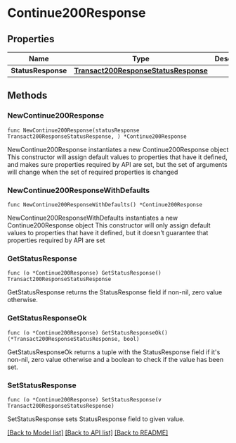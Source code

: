# Continue200Response

## Properties

Name | Type | Description | Notes
------------ | ------------- | ------------- | -------------
**StatusResponse** | [**Transact200ResponseStatusResponse**](Transact200ResponseStatusResponse.md) |  | 

## Methods

### NewContinue200Response

`func NewContinue200Response(statusResponse Transact200ResponseStatusResponse, ) *Continue200Response`

NewContinue200Response instantiates a new Continue200Response object
This constructor will assign default values to properties that have it defined,
and makes sure properties required by API are set, but the set of arguments
will change when the set of required properties is changed

### NewContinue200ResponseWithDefaults

`func NewContinue200ResponseWithDefaults() *Continue200Response`

NewContinue200ResponseWithDefaults instantiates a new Continue200Response object
This constructor will only assign default values to properties that have it defined,
but it doesn't guarantee that properties required by API are set

### GetStatusResponse

`func (o *Continue200Response) GetStatusResponse() Transact200ResponseStatusResponse`

GetStatusResponse returns the StatusResponse field if non-nil, zero value otherwise.

### GetStatusResponseOk

`func (o *Continue200Response) GetStatusResponseOk() (*Transact200ResponseStatusResponse, bool)`

GetStatusResponseOk returns a tuple with the StatusResponse field if it's non-nil, zero value otherwise
and a boolean to check if the value has been set.

### SetStatusResponse

`func (o *Continue200Response) SetStatusResponse(v Transact200ResponseStatusResponse)`

SetStatusResponse sets StatusResponse field to given value.



[[Back to Model list]](../README.md#documentation-for-models) [[Back to API list]](../README.md#documentation-for-api-endpoints) [[Back to README]](../README.md)


